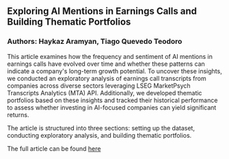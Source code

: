 ## Exploring AI Mentions in Earnings Calls and Building Thematic Portfolios

### Authors: Haykaz Aramyan, Tiago Quevedo Teodoro

This article examines how the frequency and sentiment of AI mentions in earnings calls have evolved over time and whether these patterns can indicate a company's long-term growth potential. To uncover these insights, we conducted an exploratory analysis of earnings call transcripts from companies across diverse sectors leveraging LSEG MarketPsych Transcripts Analytics (MTA) API. Additionally, we developed thematic portfolios based on these insights and tracked their historical performance to assess whether investing in AI-focused companies can yield significant returns.

The article is structured into three sections: setting up the dataset, conducting exploratory analysis, and building thematic portfolios.

The full article can be found [here](https://developers.lseg.com/en/article-catalog/article/exploring-AI-mentions-in-earnings-calls-and-building-thematic-portfolios)
